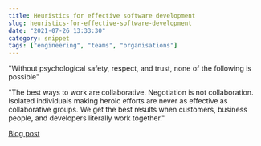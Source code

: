 ```yaml
---
title: Heuristics for effective software development
slug: heuristics-for-effective-software-development
date: "2021-07-26 13:33:30"
category: snippet
tags: ["engineering", "teams", "organisations"]
---
```


"Without psychological safety, respect, and trust, none of the following is
possible"

"The best ways to work are collaborative. Negotiation is not collaboration.
Isolated individuals making heroic efforts are never as effective as
collaborative groups. We get the best results when customers, business people,
and developers literally work together."

[Blog
post](https://holub.com/heuristics-for-effective-software-development-a-continuously-evolving-list/)
